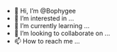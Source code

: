 - 👋 Hi, I’m @Bophygee
- 👀 I’m interested in ...
- 🌱 I’m currently learning ...
- 💞️ I’m looking to collaborate on ...
- 📫 How to reach me ...

<!---
Bophygee/Bophygee is a ✨ special ✨ repository because its `README.md` (this file) appears on your GitHub profile.
You can click the Preview link to take a look at your changes.
--->
